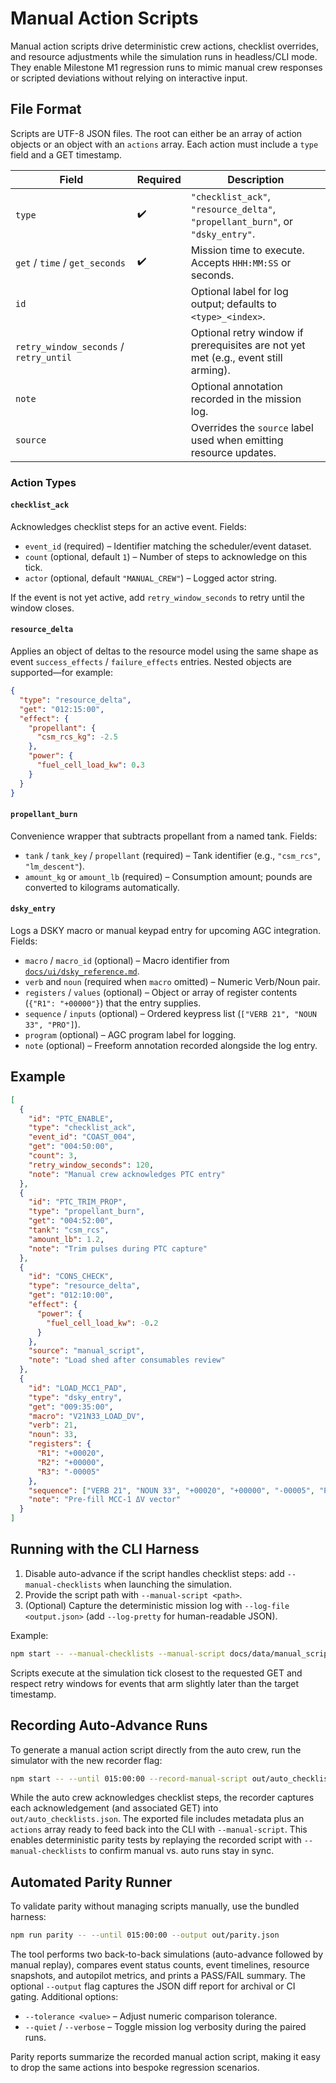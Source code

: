 # Manual Action Scripts

Manual action scripts drive deterministic crew actions, checklist overrides, and resource adjustments while the simulation runs in headless/CLI mode. They enable Milestone M1 regression runs to mimic manual crew responses or scripted deviations without relying on interactive input.

## File Format

Scripts are UTF-8 JSON files. The root can either be an array of action objects or an object with an `actions` array. Each action must include a `type` field and a GET timestamp.

| Field | Required | Description |
| --- | --- | --- |
| `type` | ✔️ | `"checklist_ack"`, `"resource_delta"`, `"propellant_burn"`, or `"dsky_entry"`. |
| `get` / `time` / `get_seconds` | ✔️ | Mission time to execute. Accepts `HHH:MM:SS` or seconds. |
| `id` |  | Optional label for log output; defaults to `<type>_<index>`. |
| `retry_window_seconds` / `retry_until` |  | Optional retry window if prerequisites are not yet met (e.g., event still arming). |
| `note` |  | Optional annotation recorded in the mission log. |
| `source` |  | Overrides the `source` label used when emitting resource updates. |

### Action Types

#### `checklist_ack`

Acknowledges checklist steps for an active event. Fields:

- `event_id` (required) – Identifier matching the scheduler/event dataset.
- `count` (optional, default `1`) – Number of steps to acknowledge on this tick.
- `actor` (optional, default `"MANUAL_CREW"`) – Logged actor string.

If the event is not yet active, add `retry_window_seconds` to retry until the window closes.

#### `resource_delta`

Applies an object of deltas to the resource model using the same shape as event `success_effects` / `failure_effects` entries. Nested objects are supported—for example:

```json
{
  "type": "resource_delta",
  "get": "012:15:00",
  "effect": {
    "propellant": {
      "csm_rcs_kg": -2.5
    },
    "power": {
      "fuel_cell_load_kw": 0.3
    }
  }
}
```

#### `propellant_burn`

Convenience wrapper that subtracts propellant from a named tank. Fields:

- `tank` / `tank_key` / `propellant` (required) – Tank identifier (e.g., `"csm_rcs"`, `"lm_descent"`).
- `amount_kg` or `amount_lb` (required) – Consumption amount; pounds are converted to kilograms automatically.

#### `dsky_entry`

Logs a DSKY macro or manual keypad entry for upcoming AGC integration. Fields:

- `macro` / `macro_id` (optional) – Macro identifier from [`docs/ui/dsky_reference.md`](../../ui/dsky_reference.md).
- `verb` and `noun` (required when `macro` omitted) – Numeric Verb/Noun pair.
- `registers` / `values` (optional) – Object or array of register contents (`{"R1": "+00000"}`) that the entry supplies.
- `sequence` / `inputs` (optional) – Ordered keypress list (`["VERB 21", "NOUN 33", "PRO"]`).
- `program` (optional) – AGC program label for logging.
- `note` (optional) – Freeform annotation recorded alongside the log entry.

## Example

```json
[
  {
    "id": "PTC_ENABLE",
    "type": "checklist_ack",
    "event_id": "COAST_004",
    "get": "004:50:00",
    "count": 3,
    "retry_window_seconds": 120,
    "note": "Manual crew acknowledges PTC entry"
  },
  {
    "id": "PTC_TRIM_PROP",
    "type": "propellant_burn",
    "get": "004:52:00",
    "tank": "csm_rcs",
    "amount_lb": 1.2,
    "note": "Trim pulses during PTC capture"
  },
  {
    "id": "CONS_CHECK",
    "type": "resource_delta",
    "get": "012:10:00",
    "effect": {
      "power": {
        "fuel_cell_load_kw": -0.2
      }
    },
    "source": "manual_script",
    "note": "Load shed after consumables review"
  },
  {
    "id": "LOAD_MCC1_PAD",
    "type": "dsky_entry",
    "get": "009:35:00",
    "macro": "V21N33_LOAD_DV",
    "verb": 21,
    "noun": 33,
    "registers": {
      "R1": "+00020",
      "R2": "+00000",
      "R3": "-00005"
    },
    "sequence": ["VERB 21", "NOUN 33", "+00020", "+00000", "-00005", "PRO"],
    "note": "Pre-fill MCC-1 ΔV vector"
  }
]
```

## Running with the CLI Harness

1. Disable auto-advance if the script handles checklist steps: add `--manual-checklists` when launching the simulation.
2. Provide the script path with `--manual-script <path>`.
3. (Optional) Capture the deterministic mission log with `--log-file <output.json>` (add `--log-pretty` for human-readable JSON).

Example:

```bash
npm start -- --manual-checklists --manual-script docs/data/manual_scripts/example_ptc.json --log-file out/ptc_run.json --log-pretty --until 020:00:00
```

Scripts execute at the simulation tick closest to the requested GET and respect retry windows for events that arm slightly later than the target timestamp.

## Recording Auto-Advance Runs

To generate a manual action script directly from the auto crew, run the simulator with the new recorder flag:

```bash
npm start -- --until 015:00:00 --record-manual-script out/auto_checklists.json
```

While the auto crew acknowledges checklist steps, the recorder captures each acknowledgement (and associated GET) into `out/auto_checklists.json`. The exported file includes metadata plus an `actions` array ready to feed back into the CLI with `--manual-script`. This enables deterministic parity tests by replaying the recorded script with `--manual-checklists` to confirm manual vs. auto runs stay in sync.

## Automated Parity Runner

To validate parity without managing scripts manually, use the bundled harness:

```bash
npm run parity -- --until 015:00:00 --output out/parity.json
```

The tool performs two back-to-back simulations (auto-advance followed by manual replay), compares event status counts, event timelines, resource snapshots, and autopilot metrics, and prints a PASS/FAIL summary. The optional `--output` flag captures the JSON diff report for archival or CI gating. Additional options:

- `--tolerance <value>` – Adjust numeric comparison tolerance.
- `--quiet` / `--verbose` – Toggle mission log verbosity during the paired runs.

Parity reports summarize the recorded manual action script, making it easy to drop the same actions into bespoke regression scenarios.

